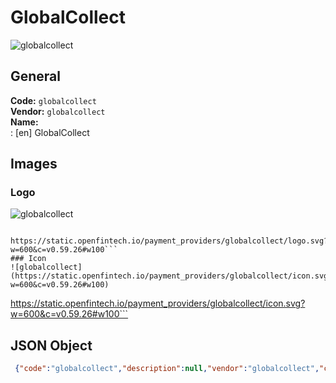 # GlobalCollect 
![globalcollect](https://static.openfintech.io/payment_providers/globalcollect/logo.svg?w=600&c=v0.59.26#w100)  
## General 
**Code:** `globalcollect`  
**Vendor:** `globalcollect`  
**Name:**  
:	[en] GlobalCollect  
## Images 
### Logo 
![globalcollect](https://static.openfintech.io/payment_providers/globalcollect/logo.svg?w=600&c=v0.59.26#w100)  
```
 https://static.openfintech.io/payment_providers/globalcollect/logo.svg?w=600&c=v0.59.26#w100```  
### Icon 
![globalcollect](https://static.openfintech.io/payment_providers/globalcollect/icon.svg?w=600&c=v0.59.26#w100)  
```
 https://static.openfintech.io/payment_providers/globalcollect/icon.svg?w=600&c=v0.59.26#w100```  
## JSON Object 
```json
 {"code":"globalcollect","description":null,"vendor":"globalcollect","categories":null,"countries":null,"payment_method":null,"payout_method":null,"metadata":{"about_payments_code":"globalcollect"},"name":{"en":"GlobalCollect"}}```  
